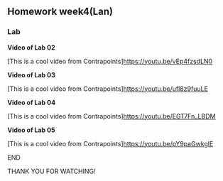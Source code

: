 ## Homework week4(Lan)

### Lab


**Video of Lab 02**

[This is a cool video from Contrapoints]https://youtu.be/vEp4fzsdLN0 


**Video of Lab 03**

[This is a cool video from Contrapoints]https://youtu.be/ufl8z9fuuLE 


**Video of Lab 04**

[This is a cool video from Contrapoints]https://youtu.be/EGT7Fn_LBDM 


**Video of Lab 05**

[This is a cool video from Contrapoints]https://youtu.be/pY9paGwkglE  



END

THANK YOU FOR WATCHING!